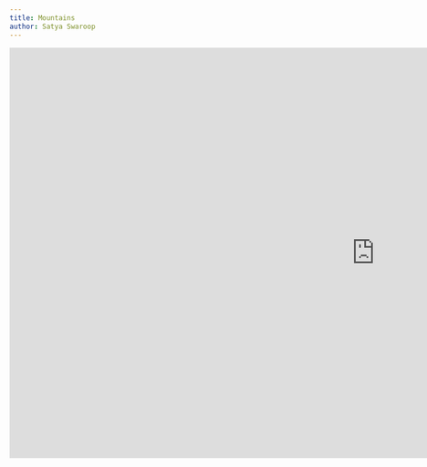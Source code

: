 ```yaml
---
title: Mountains
author: Satya Swaroop
---
```


<iframe width="1280" height="720" src="https://www.youtube.com/embed/FCPdIvXo2rU" title="YouTube video player" frameborder="0" allow="accelerometer; autoplay; clipboard-write; encrypted-media; gyroscope; picture-in-picture" allowfullscreen></iframe>
